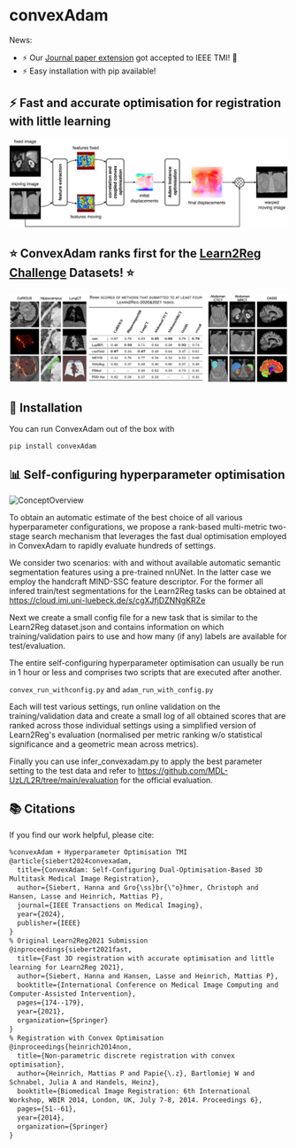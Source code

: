 # convexAdam

News:
* :zap: Our [Journal paper extension](https://ieeexplore.ieee.org/abstract/document/10681158) got accepted to IEEE TMI! :tada:
* :zap: Easy installation with pip available!

## :zap: Fast and accurate optimisation for registration with little learning
![MethodOverview](images/method_overview.png?raw=true "Selfconfiguring")


## :star: ConvexAdam ranks first for the [Learn2Reg Challenge](https://learn2reg.grand-challenge.org/) Datasets! :star:

![MethodOverview](images/l2r_m.png?raw=true "Learn2RegResults")

## :floppy_disk: Installation

You can run ConvexAdam out of the box with
```
pip install convexAdam
````

## :bar_chart: Self-configuring hyperparameter optimisation

![ConceptOverview](images/sc_graphic2-2.png?raw=true "Selfconfiguring")

To obtain an automatic estimate of the best choice of all various hyperparameter configurations, we propose a rank-based multi-metric two-stage search mechanism that leverages the fast dual optimisation employed in ConvexAdam to rapidly evaluate hundreds of settings. 

We consider two scenarios: with and without available automatic semantic segmentation features using a pre-trained nnUNet. In the latter case we employ the handcraft MIND-SSC feature descriptor. For the former all infered train/test segmentations for the Learn2Reg tasks can be obtained at https://cloud.imi.uni-luebeck.de/s/cgXJfjDZNNgKRZe 

Next we create a small config file for a new task that is similar to the Learn2Reg dataset.json and contains information on which training/validation pairs to use and how many (if any) labels are available for test/evaluation. 

The entire self-configuring hyperparameter optimisation can usually be run in 1 hour or less and comprises two scripts that are executed after another.

``convex_run_withconfig.py`` and ``adam_run_with_config.py`` 

Each will test various settings, run online validation on the training/validation data and create a small log of all obtained scores that are ranked across those individual settings using a simplified version of Learn2Reg's evaluation (normalised per metric ranking w/o statistical significance and a geometric mean across metrics).

Finally you can use infer_convexadam.py to apply the best parameter setting to the test data and refer to https://github.com/MDL-UzL/L2R/tree/main/evaluation for the official evaluation.

## :books: Citations

If you find our work helpful, please cite:

```
%convexAdam + Hyperparameter Optimisation TMI
@article{siebert2024convexadam,
  title={ConvexAdam: Self-Configuring Dual-Optimisation-Based 3D Multitask Medical Image Registration},
  author={Siebert, Hanna and Gro{\ss}br{\"o}hmer, Christoph and Hansen, Lasse and Heinrich, Mattias P},
  journal={IEEE Transactions on Medical Imaging},
  year={2024},
  publisher={IEEE}
}
% Original Learn2Reg2021 Submission
@inproceedings{siebert2021fast,
  title={Fast 3D registration with accurate optimisation and little learning for Learn2Reg 2021},
  author={Siebert, Hanna and Hansen, Lasse and Heinrich, Mattias P},
  booktitle={International Conference on Medical Image Computing and Computer-Assisted Intervention},
  pages={174--179},
  year={2021},
  organization={Springer}
}
% Registration with Convex Optimisation
@inproceedings{heinrich2014non,
  title={Non-parametric discrete registration with convex optimisation},
  author={Heinrich, Mattias P and Papie{\.z}, Bartlomiej W and Schnabel, Julia A and Handels, Heinz},
  booktitle={Biomedical Image Registration: 6th International Workshop, WBIR 2014, London, UK, July 7-8, 2014. Proceedings 6},
  pages={51--61},
  year={2014},
  organization={Springer}
}
```
